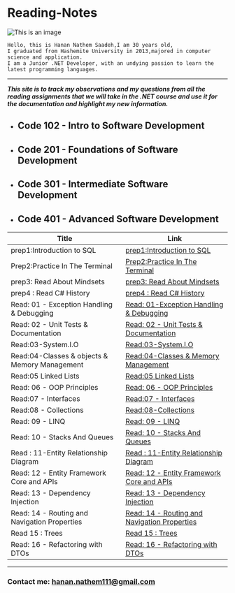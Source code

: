 # Reading-Notes

![This is an image](https://th.bing.com/th/id/R.898a8b5c021f3b65a8e6e47ac6c7157c?rik=WmWbMjVFyj6l1w&pid=ImgRaw&r=0)
```
Hello, this is Hanan Nathem Saadeh,I am 30 years old,
I graduated from Hashemite University in 2013,majored in computer science and application.
I am a Junior .NET Developer, with an undying passion to learn the latest programming languages. 
```
---
***This site is to track my observations and my questions from all the reading assignments that we will take in the .NET course and use it for the documentation and highlight my new information.*** 


- ## Code 102 - Intro to Software Development

- ## Code 201 - Foundations of Software Development

- ## Code 301 - Intermediate Software Development

- ## Code 401 - Advanced Software Development

| Title      | Link |
| ----------- | ----------- |
| prep1:Introduction to SQL   | [prep1:Introduction to SQL](https://github.com/Hanan-Nathem-Saadeh/reading-notes/blob/main/prep1:IntroductiontoSQL.md)|
| Prep2:Practice In The Terminal   | [Prep2:Practice In The Terminal](https://github.com/Hanan-Nathem-Saadeh/reading-notes/blob/main/Prep2:PracticeInTheTerminal.md) |
|prep3: Read About Mindsets   |      [prep3: Read About Mindsets](https://github.com/Hanan-Nathem-Saadeh/reading-notes/blob/main/Prep3-Mindset.md) |
| prep4 : Read C# History    |[prep4 : Read C# History](https://github.com/Hanan-Nathem-Saadeh/reading-notes/blob/main/Prep4:%20ReadC%23History.md) |
| Read: 01 - Exception Handling & Debugging |[Read: 01-Exception Handling & Debugging](https://github.com/Hanan-Nathem-Saadeh/reading-notes/blob/main/Read1:ExceptionHandlingDebugging.md) |
| Read: 02 - Unit Tests & Documentation | [Read: 02 - Unit Tests & Documentation](https://github.com/Hanan-Nathem-Saadeh/reading-notes/blob/main/Read:12-EntityFrameworkCoreandAPIs.md) |
|Read:03-System.I.O | [Read:03-System.I.O](https://github.com/Hanan-Nathem-Saadeh/reading-notes/blob/main/Read:03-System.I.O.md) |
|Read:04-Classes & objects & Memory Management | [Read:04-Classes & Memory Management](https://github.com/Hanan-Nathem-Saadeh/reading-notes/blob/main/Read:04-Classes%26Objects.md) |
|Read:05 Linked Lists | [Read:05 Linked Lists](https://github.com/Hanan-Nathem-Saadeh/reading-notes/blob/main/Read:05-LinkedLists.md) |
|Read: 06 - OOP Principles | [Read: 06 - OOP Principles](https://github.com/Hanan-Nathem-Saadeh/reading-notes/blob/main/Read:06-OOP-Principles.md) |
|Read:07 - Interfaces| [Read:07 - Interfaces](https://github.com/Hanan-Nathem-Saadeh/reading-notes/blob/main/Read:07-Interfaces.md) |
|Read:08 - Collections| [Read:08-Collections](https://github.com/Hanan-Nathem-Saadeh/reading-notes/blob/main/Read:08-Collections.md) |
|Read: 09 - LINQ| [Read: 09 - LINQ ](https://github.com/Hanan-Nathem-Saadeh/reading-notes/blob/main/Read:09-LINQ%26Delegates.md) |
|Read: 10 - Stacks And Queues| [Read: 10 - Stacks And Queues](https://github.com/Hanan-Nathem-Saadeh/reading-notes/blob/main/Read:10-StacksAndQueues.md) |
|Read : 11-Entity Relationship Diagram| [Read : 11-Entity Relationship Diagram](https://github.com/Hanan-Nathem-Saadeh/reading-notes/blob/main/Read:11-EntityRelationshipDiagram.md) |
|Read: 12 - Entity Framework Core and APIs| [Read: 12 - Entity Framework Core and APIs](https://github.com/Hanan-Nathem-Saadeh/reading-notes/blob/main/Read:12-EntityFrameworkCoreAndAPIs.md) |
|Read: 13 - Dependency Injection| [Read: 13 - Dependency Injection](https://github.com/Hanan-Nathem-Saadeh/reading-notes/blob/main/Read:13-DependencyInjection.md) |
|Read: 14 - Routing and Navigation Properties| [Read: 14 - Routing and Navigation Properties](https://github.com/Hanan-Nathem-Saadeh/reading-notes/blob/main/Read:14-RoutingAndNavigationProperties.md) |
|Read 15 : Trees| [Read 15 : Trees](https://github.com/Hanan-Nathem-Saadeh/reading-notes/blob/main/Read:Trees.md) |
|Read: 16 - Refactoring with DTOs| [Read: 16 - Refactoring with DTOs](https://github.com/Hanan-Nathem-Saadeh/reading-notes/blob/main/Read:16-RefactoringwithDTOs.md) |

---
### Contact me: <hanan.nathem111@gmail.com>


